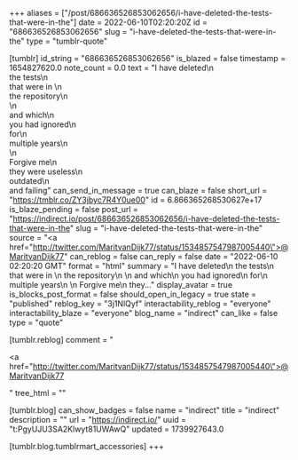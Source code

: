 +++
aliases = ["/post/686636526853062656/i-have-deleted-the-tests-that-were-in-the"]
date = 2022-06-10T02:20:20Z
id = "686636526853062656"
slug = "i-have-deleted-the-tests-that-were-in-the"
type = "tumblr-quote"

[tumblr]
id_string = "686636526853062656"
is_blazed = false
timestamp = 1654827620.0
note_count = 0.0
text = "I have deleted\n<br/>the tests\n<br/>that were in \n<br/>the repository\n<br/>\n<br/>and which\n<br/>you had ignored\n<br/>for\n<br/>multiple years\n<br/>\n<br/>Forgive me\n<br/>they were useless\n<br/>outdated\n<br/>and failing"
can_send_in_message = true
can_blaze = false
short_url = "https://tmblr.co/ZY3jbyc7R4Y0ue00"
id = 6.866365268530627e+17
is_blaze_pending = false
post_url = "https://indirect.io/post/686636526853062656/i-have-deleted-the-tests-that-were-in-the"
slug = "i-have-deleted-the-tests-that-were-in-the"
source = "<a href=\"http://twitter.com/MaritvanDijk77/status/1534857547987005440\">@MaritvanDijk77</a>"
can_reblog = false
can_reply = false
date = "2022-06-10 02:20:20 GMT"
format = "html"
summary = "I have deleted\n the tests\n that were in \n the repository\n \n and which\n you had ignored\n for\n multiple years\n \n Forgive me\n they..."
display_avatar = true
is_blocks_post_format = false
should_open_in_legacy = true
state = "published"
reblog_key = "3j1NlQyf"
interactability_reblog = "everyone"
interactability_blaze = "everyone"
blog_name = "indirect"
can_like = false
type = "quote"

[tumblr.reblog]
comment = "<p><a href=\"http://twitter.com/MaritvanDijk77/status/1534857547987005440\">@MaritvanDijk77</a></p>"
tree_html = ""

[tumblr.blog]
can_show_badges = false
name = "indirect"
title = "indirect"
description = ""
url = "https://indirect.io/"
uuid = "t:PgyUJU3SA2Klwyt81UWAwQ"
updated = 1739927643.0

[tumblr.blog.tumblrmart_accessories]
+++
